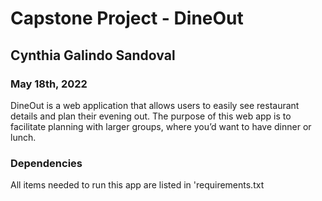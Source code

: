 # Capstone Project - DineOut
## Cynthia Galindo Sandoval
### May 18th, 2022

DineOut is a web application that allows users to easily see restaurant details and plan their evening out. The purpose of this web app is to facilitate planning with larger groups, where you’d want to have dinner or lunch.

### Dependencies 
All items needed to run this app are listed in 'requirements.txt
